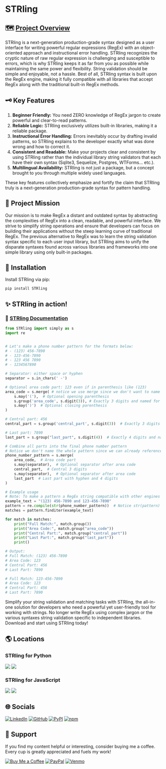 # STRling

## 🗺️ [Project Overview](https://github.com/TheCyberLocal/STRling)

STRling is a next-generation production-grade syntax designed as a user interface for writing powerful regular expressions (RegEx) with an object-oriented approach and instructional error handling. STRling recognizes the cryptic nature of raw regular expression is challenging and susceptible to errors, which is why STRling keeps it as far from you as possible while maintaining the same power and flexibility. String validation should be simple and enjoyable, not a hassle. Best of all, STRling syntax is built upon the RegEx engine, making it fully compatible with all libraries that accept RegEx along with the traditional built-in RegEx methods.

## 🗝️ Key Features

1. **Beginner Friendly:** You need ZERO knowledge of RegEx jargon to create powerful and clear-to-read patterns.
2. **Reliable Logic:** STRling exclusively utilizes built-in libraries, making it a reliable package.
3. **Instructional Error Handling:** Errors inevitably occur by drafting invalid patterns, so STRling explains to the developer exactly what was done wrong and how to correct it.
4. **Consistent and Readable:** Make your projects clear and consistent by using STRling rather than the individual library string validators that each have their own syntax (Sqlite3, Sequelize, Postgres, WTForms... etc.).
5. **Multilingual Availability:** STRling is not just a package, but a concept brought to you through multiple widely used languages.

These key features collectively emphasize and fortify the claim that STRling truly is a next-generation production-grade syntax for pattern handling.

## 🎯 Project Mission

Our mission is to make RegEx a distant and outdated syntax by abstracting the complexities of RegEx into a clean, readable, and powerful interface. We strive to simplify string operations and ensure that developers can focus on building their applications without the steep learning curve of traditional RegEx. The previous alternative to RegEx was to learn the string validation syntax specific to each user input library, but STRling aims to unify the disparate syntaxes found across various libraries and frameworks into one simple library using only built-in packages.

## 💾 Installation

Install STRling via pip:

```sh
pip install STRling
```

## ✨ STRling in action!

### 📑 [STRling Documentation](./docs/strling_docs.md)

```python
from STRling import simply as s
import re


# Let's make a phone number pattern for the formats below:
# - (123) 456-7890
# - 123-456-7890
# - 123 456 7890
# - 1234567890

# Separator: either space or hyphen
separator = s.in_chars(' -')

# Optional area code part: 123 even if in parenthesis like (123)
area_code = s.merge( # notice we use merge since we don't want to name the group with parenthesis
    s.may('('),  # Optional opening parenthesis
    s.group('area_code', s.digit(3)), # Exactly 3 digits and named for later reference
    s.may(')')  # Optional closing parenthesis
)

# Central part: 456
central_part = s.group('central_part', s.digit(3))  # Exactly 3 digits and named for later reference

# Last part: 7890
last_part = s.group("last_part", s.digit(4))  # Exactly 4 digits and named for later reference

# Combine all parts into the final phone number pattern
# Notice we don't name the whole pattern since we can already reference it
phone_number_pattern = s.merge(
    area_code,  # Area code part
    s.may(separator),  # Optional separator after area code
    central_part,  # Central 3 digits
    s.may(separator),  # Optional separator after area code
    last_part  # Last part with hyphen and 4 digits
)

# Example usage
# Note: To make a pattern a RegEx string compatible with other engines use `str(pattern)`.
example_text = "(123) 456-7890 and 123-456-7890"
pattern = re.compile(str(phone_number_pattern))  # Notice str(pattern)
matches = pattern.finditer(example_text)

for match in matches:
    print("Full Match:", match.group())
    print("Area Code:", match.group("area_code"))
    print("Central Part:", match.group("central_part"))
    print("Last Part:", match.group("last_part"))
    print()

# Output:
# Full Match: (123) 456-7890
# Area Code: 123
# Central Part: 456
# Last Part: 7890

# Full Match: 123-456-7890
# Area Code: 123
# Central Part: 456
# Last Part: 7890
```

Simplify your string validation and matching tasks with STRling, the all-in-one solution for developers who need a powerful yet user-friendly tool for working with strings. No longer write RegEx using complex jargon or the various syntaxes string validation specific to independent libraries. Download and start using STRling today!

## 🌎 Locations

### STRling for Python

[![](https://img.shields.io/pypi/v/STRling?color=blue&logo=pypi)](https://pypi.org/project/STRling/)
[![](https://img.shields.io/badge/GitHub-black?logo=github&logoColor=white)](https://github.com/TheCyberLocal/STRling-Py)

### STRling for JavaScript

[![](https://img.shields.io/npm/v/@thecyberlocal/strling?color=blue&logo=npm)](https://www.npmjs.com/package/@thecyberlocal/strling)
[![](https://img.shields.io/badge/GitHub-black?logo=github&logoColor=white)](https://github.com/TheCyberLocal/STRling-JS)

## 🌐 Socials

[![LinkedIn](https://img.shields.io/badge/LinkedIn-%230077B5.svg?logo=linkedin&logoColor=white)](https://linkedin.com/in/tzm01)
[![GitHub](https://img.shields.io/badge/GitHub-black?logo=github&logoColor=white)](https://github.com/TheCyberLocal)
[![PyPI](https://img.shields.io/badge/PyPI-3776AB?logo=pypi&logoColor=white)](https://pypi.org/user/TheCyberLocal/)
[![npm](https://img.shields.io/badge/npm-%23FFFFFF.svg?logo=npm&logoColor=D00000)](https://www.npmjs.com/~thecyberlocal)

## 💖 Support

If you find my content helpful or interesting, consider buying me a coffee. Every cup is greatly appreciated and fuels my work!

[![Buy Me a Coffee](https://img.shields.io/badge/-buy_me_a%C2%A0coffee-gray?logo=buy-me-a-coffee)](https://buymeacoffee.com/thecyberlocal)
[![PayPal](https://img.shields.io/badge/PayPal-00457C?logo=paypal&logoColor=white)](https://www.paypal.com/paypalme/TheCyberLocal)
[![Venmo](https://img.shields.io/badge/Venmo-008CFF?logo=venmo&logoColor=white)](https://www.venmo.com/TheCyberLocal)
